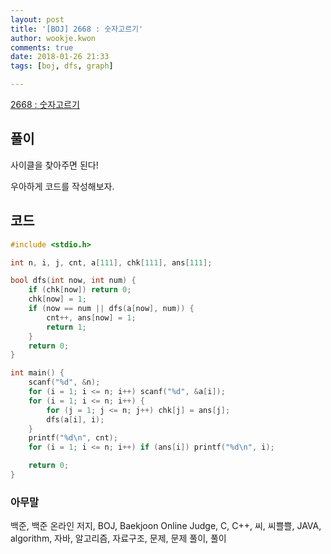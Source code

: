 ```yaml
---
layout: post
title: '[BOJ] 2668 : 숫자고르기'
author: wookje.kwon
comments: true
date: 2018-01-26 21:33
tags: [boj, dfs, graph]

---
```


[2668 : 숫자고르기](https://www.acmicpc.net/problem/2668)

## 풀이

사이클을 찾아주면 된다!

우아하게 코드를 작성해보자.

## 코드

```cpp
#include <stdio.h>

int n, i, j, cnt, a[111], chk[111], ans[111];

bool dfs(int now, int num) {
	if (chk[now]) return 0;
	chk[now] = 1;
	if (now == num || dfs(a[now], num)) {
		cnt++, ans[now] = 1;
		return 1;
	}
	return 0;
}

int main() {
	scanf("%d", &n);
	for (i = 1; i <= n; i++) scanf("%d", &a[i]);
	for (i = 1; i <= n; i++) {
		for (j = 1; j <= n; j++) chk[j] = ans[j];
		dfs(a[i], i);
	}
	printf("%d\n", cnt);
	for (i = 1; i <= n; i++) if (ans[i]) printf("%d\n", i);

	return 0;
}
```

### 아무말  
백준, 백준 온라인 저지, BOJ, Baekjoon Online Judge, C, C++, 씨, 씨쁠쁠, JAVA, algorithm, 자바, 알고리즘, 자료구조, 문제, 문제 풀이, 풀이
